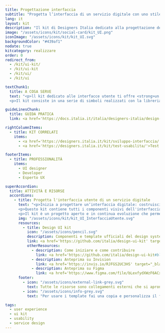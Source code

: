 ```yaml
---
title: Progettazione interfaccia
subtitle: "Progetta l’interfaccia di un servizio digitale con uno stile grafico semplice e coerente"
lang: it
layout: kit
description: "Il kit di Designers Italia dedicato alla progettazione delle interfacce digitali della Pubblica Amministrazione"
image: "/assets/icons/kit/social-card/kit_UI.png"
iconImage: "/assets/icons/kit/kit_UI.svg"
backgroundColor: "#439af1"
nodate: true
kitcategory: realizzare
order: 0
redirect_from:
  - /kit/ui-kit/
  - /kit/ui-kit
  - /kit/ui/
  - /kit/ui

textChunk1:
  title: A COSA SERVE
  text: "<p>ll kit dedicato alle interfacce utente ti offre <strong>un insieme di componenti visivi già pronti per assemblare il <em>front-end</em> di siti web e applicazioni.</strong></p>
  <p>Il kit consiste in una serie di simboli realizzati con la libreria Sketch, ovvero porzioni pre-lavorate finalizzate alla progettazione di un’interfaccia digitale con uno stile visivo definito e coerente. I simboli ti consentono di costruire un prototipo con le varie schermate necessarie, che possono poi essere rese interattive — e gestite in maniera collaborativa nell’ambito di un team di lavoro — per es. su Invision.</p>"

guideLinesChunk:
  title: GUIDA PRATICA
  link: <a href='https://docs.italia.it/italia/designers-italia/design-linee-guida-docs/it/stabile/doc/user-interface.html' target="_blank">User interface</a>

rightColumnItems:
  - title: KIT CORRELATI
    items:
      - <a href='https://designers.italia.it/kit/sviluppo-interfaccia/'>Sviluppo interfaccia</a>
      - <a href='https://designers.italia.it/kit/test-usabilita/'>Test usabilità</a>

footerItems:
  - title: PROFESSIONALITÀ
    items:
      - UI designer
      - Developer
      - Esperto UX

superAccordion:
  title: ATTIVITÀ E RISORSE
  accordions:
    - title: Progetta l'interfaccia utente di un servizio digitale
      text: "<p>Inizia a progettare un’interfaccia digitale: costruisci un prototipo interattivo per declinare il tuo progetto secondo uno stile visivo coerente e tieni conto dell’interazione utente. </p>
      <p>Questo kit contiene tutti i componenti visivi dell'interfaccia previsti dal <em>design system</em> e necessari per partire con la fase di realizzazione (griglie <em>responsive</em>, colori, tipografia, bottoni, testate, ...).</p>
      <p>Il kit è un progetto aperto e in continua evoluzione che permette, — grazie all’interazione con il team di sviluppo e la facile resa in codice con i kit di sviluppo web, in particolare con Boostrap Italia — di progettare e prototipare efficacemente l'interfaccia del touchpoint digitale in realizzazione.</p>"
      img: "/assets/icons/kit/kit_UI_InterfacciaUtente.svg"
      resources:
        - title: Design UI kit
          icon: "/assets/icons/pencil.svg"
          description: Componenti e template ufficiali del design system della Pubblica Amministrazione italiana
          link: <a href='https://github.com/italia/design-ui-kit' target="_blank" aria-label="Vai alla risorsa (link esterno)">Vai alla risorsa</a>
          otherResources:
            - description: Come iniziare e come contribuire
              link: <a href='https://github.com/italia/design-ui-kit#blue_book-come-iniziare' target="_blank" aria-label="Vai alla risorsa (link esterno)" >Vai alla risorsa</a>
            - description: Anteprima su Invision
              link: <a href='https://invis.io/RJFGS2UC3HS' target="_blank" aria-label="Vai all'anteprima (link esterno)" >Vai all'anteprima</a>
            - description: Anteprima su Figma
              link: <a href='https://www.figma.com/file/bLexfydXWzF6ACxFokgzXs/italia-UI-Kit-2.0?node-id=0%3A1' target="_blank" aria-label="Vai all'anteprima (link esterno)" >Vai all'anteprima</a>
      footer:
        - icon: "/assets/icons/external-link-grey.svg"
          text: Tutte le risorse sono collegamenti esterni che si aprono in una nuova finestra.
        - icon: "/assets/icons/info-grey.svg"
          text: "Per usare i template fai una copia e personalizza il file: trovi le istruzioni nella prima pagina della risorsa."

tags:
  - user experience
  - ui kit
  - usability
  - service design
---
```

